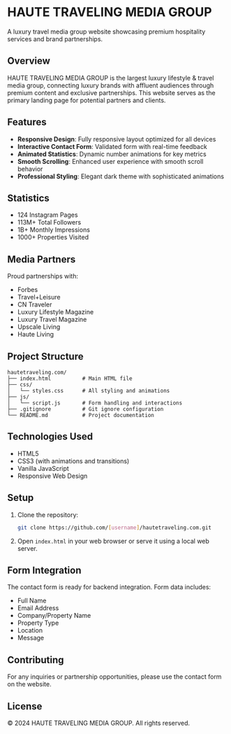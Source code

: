 # HAUTE TRAVELING MEDIA GROUP

A luxury travel media group website showcasing premium hospitality services and brand partnerships.

## Overview

HAUTE TRAVELING MEDIA GROUP is the largest luxury lifestyle & travel media group, connecting luxury brands with affluent audiences through premium content and exclusive partnerships. This website serves as the primary landing page for potential partners and clients.

## Features

- **Responsive Design**: Fully responsive layout optimized for all devices
- **Interactive Contact Form**: Validated form with real-time feedback
- **Animated Statistics**: Dynamic number animations for key metrics
- **Smooth Scrolling**: Enhanced user experience with smooth scroll behavior
- **Professional Styling**: Elegant dark theme with sophisticated animations

## Statistics

- 124 Instagram Pages
- 113M+ Total Followers  
- 1B+ Monthly Impressions
- 1000+ Properties Visited

## Media Partners

Proud partnerships with:
- Forbes
- Travel+Leisure
- CN Traveler
- Luxury Lifestyle Magazine
- Luxury Travel Magazine
- Upscale Living
- Haute Living

## Project Structure

```
hautetraveling.com/
├── index.html          # Main HTML file
├── css/
│   └── styles.css      # All styling and animations
├── js/
│   └── script.js       # Form handling and interactions
├── .gitignore          # Git ignore configuration
└── README.md           # Project documentation
```

## Technologies Used

- HTML5
- CSS3 (with animations and transitions)
- Vanilla JavaScript
- Responsive Web Design

## Setup

1. Clone the repository:
   ```bash
   git clone https://github.com/[username]/hautetraveling.com.git
   ```

2. Open `index.html` in your web browser or serve it using a local web server.

## Form Integration

The contact form is ready for backend integration. Form data includes:
- Full Name
- Email Address
- Company/Property Name
- Property Type
- Location
- Message

## Contributing

For any inquiries or partnership opportunities, please use the contact form on the website.

## License

© 2024 HAUTE TRAVELING MEDIA GROUP. All rights reserved.